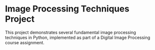 # Image Processing Techniques Project
 This project demonstrates several fundamental image processing techniques in Python, implemented as part of a Digital Image Processing course assignment.
